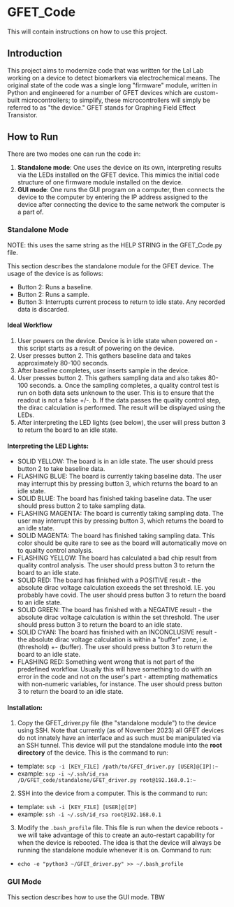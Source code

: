 # GFET_Code

This will contain instructions on how to use this project.

## Introduction

This project aims to modernize code that was written for the Lal Lab working on a device to detect biomarkers via electrochemical means. The original state of the code was a single long "firmware" module, written in Python and engineered for a number of GFET devices which are custom-built microcontrollers; to simplify, these microcontrollers will simply be referred to as "the device." GFET stands for Graphing Field Effect Transistor.

## How to Run

There are two modes one can run the code in:
1. **Standalone mode**: One uses the device on its own, interpreting results via the LEDs installed on the GFET device. This mimics the initial code structure of one firmware module installed on the device.
2. **GUI mode**: One runs the GUI program on a computer, then connects the device to the computer by entering the IP address assigned to the device after connecting the device to the same network the computer is a part of.

### Standalone Mode 

NOTE: this uses the same string as the HELP STRING in the GFET_Code.py file.

This section describes the standalone module for the GFET device. The usage of the device is as follows:
- Button 2: Runs a baseline.
- Button 2: Runs a sample.
- Button 3: Interrupts current process to return to idle state. Any recorded data is
  discarded.

#### Ideal Workflow

1. User powers on the device. Device is in idle state when powered on - this script
   starts as a result of powering on the device.
2. User presses button 2. This gathers baseline data and takes approximately 80-100
   seconds.
3. After baseline completes, user inserts sample in the device.
4. User presses button 2. This gathers sampling data and also takes 80-100 seconds.
   a. Once the sampling completes, a quality control test is run on both data sets
      unknown to the user. This is to ensure that the readout is not a false +/-.
   b. If the data passes the quality control step, the dirac calculation is performed.
      The result will be displayed using the LEDs.
5. After interpreting the LED lights (see below), the user will press button 3 to
   return the board to an idle state.

#### Interpreting the LED Lights:

- SOLID YELLOW: The board is in an idle state. The user should press button 2 to
  take baseline data.
- FLASHING BLUE: The board is currently taking baseline data. The user may interrupt
  this by pressing button 3, which returns the board to an idle state.
- SOLID BLUE: The board has finished taking baseline data. The user should press button
  2 to take sampling data.
- FLASHING MAGENTA: The board is currently taking sampling data. The user may interrupt
  this by pressing button 3, which returns the board to an idle state.
- SOLID MAGENTA: The board has finished taking sampling data. This color should be quite
  rare to see as the board will automatically move on to quality control analysis.
- FLASHING YELLOW: The board has calculated a bad chip result from quality control
  analysis. The user should press button 3 to return the board to an idle state.
- SOLID RED: The board has finished with a POSITIVE result - the absolute dirac
  voltage calculation exceeds the set threshold. I.E. you probably have covid. The
  user should press button 3 to return the board to an idle state.
- SOLID GREEN: The board has finished with a NEGATIVE result - the absolute dirac
  voltage calculation is within the set threshold. The user should press button 3
  to return the board to an idle state.
- SOLID CYAN: The board has finished with an INCONCLUSIVE result - the absolute
  dirac voltage calculation is within a "buffer" zone, i.e. (threshold) +- (buffer).
  The user should press button 3 to return the board to an idle state.
- FLASHING RED: Something went wrong that is not part of the predefined workflow.
  Usually this will have something to do with an error in the code and not on the
  user's part - attempting mathematics with non-numeric variables, for instance.
  The user should press button 3 to return the board to an idle state.

#### Installation:

1. Copy the GFET_driver.py file (the "standalone module") to the device using SSH. Note that currently (as of November 2023) all GFET devices do not innately have an interface and as such must be manipulated via an SSH tunnel. This device will put the standalone module into the **root directory** of the device. This is the command to run:
  - template: `scp -i [KEY_FILE] /path/to/GFET_driver.py [USER]@[IP]:~`
  - example: `scp -i ~/.ssh/id_rsa /D/GFET_code/standalone/GFET_driver.py root@192.168.0.1:~`
2. SSH into the device from a computer. This is the command to run:
  - template: `ssh -i [KEY_FILE] [USER]@[IP]`
  - example: `ssh -i ~/.ssh/id_rsa root@192.168.0.1`
3. Modify the `.bash_profile` file. This file is run when the device reboots - we will take advantage of this to create an auto-restart capability for when the device is rebooted. The idea is that the device will always be running the standalone module whenever it is on. Command to run:
  - `echo -e "python3 ~/GFET_driver.py" >> ~/.bash_profile`

### GUI Mode

This section describes how to use the GUI mode. TBW